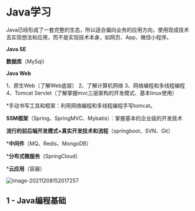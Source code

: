 # Java学习

​	Java已经形成了一套完整的生态，所以适合偏向业务的应用方向，使用现成技术去实现想法和应用，而不是实现技术本身，如网页、App、微信小程序。

**Java SE**

**数据库**（MySql）

 **Java Web**

1、原生Web（了解Web底层） 2、了解计算机网络 3、网络编程和多线程编程 4、Tomcat Servlet（了解掌握mvc三层架构的开发模式、基本linux使用）

*手动书写工具和框架：利用网络编程和多线程编程手写tomcat。

**SSM框架**（Spring、SpringMVC、Mybatis）：掌握基本的企业级的开发技术

**流行的前后端开发模式+真实开发技术和流程**（springboot、SVN、Git）

***中间件**（MQ、Redis、MongoDB）

***分布式微服务**（SpringCloud）

***云应用**（容器）



![image-20211208152017257](C:\Users\45764\AppData\Roaming\Typora\typora-user-images\image-20211208152017257.png)





## 1 - Java编程基础





